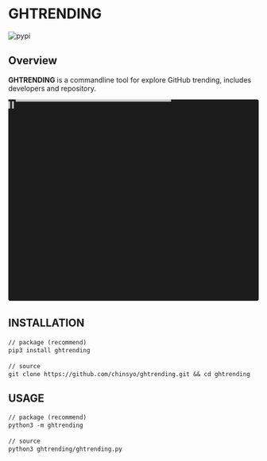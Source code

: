 # GHTRENDING

![pypi](https://img.shields.io/pypi/v/ghtrending.svg)

## Overview

**GHTRENDING** is a commandline tool for explore GitHub trending, includes developers and repository.

![screenshot](screenshot.svg)

## INSTALLATION
```shell
// package (recommend)
pip3 install ghtrending

// source
git clone https://github.com/chinsyo/ghtrending.git && cd ghtrending
```

## USAGE
```shell
// package (recommend)
python3 -m ghtrending

// source
python3 ghtrending/ghtrending.py
```
